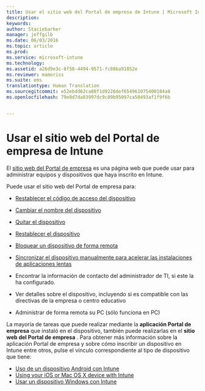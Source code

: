 ```yaml
---
title: Usar el sitio web del Portal de empresa de Intune | Microsoft Intune
description: 
keywords: 
author: Staciebarker
manager: jeffgilb
ms.date: 06/03/2016
ms.topic: article
ms.prod: 
ms.service: microsoft-intune
ms.technology: 
ms.assetid: a26d9e3c-8f58-4494-9571-fc88ba91852e
ms.reviewer: mamoriss
ms.suite: ems
translationtype: Human Translation
ms.sourcegitcommit: e52ebdd62ca68f1d9226def654961075400184a8
ms.openlocfilehash: 79e8d7da83997dc9c89b95097ca50493af1f9f6b


---
```


# Usar el sitio web del Portal de empresa de Intune
El [sitio web del Portal de empresa](http://portal.manage.microsoft.com) es una página web que puede usar para administrar equipos y dispositivos que haya inscrito en Intune.

Puede usar el sitio web del Portal de empresa para:

-   [Restablecer el código de acceso del dispositivo](reset-your-passcode-cpwebsite.md)

-   [Cambiar el nombre del dispositivo](rename-your-device-cpwebsite.md)

-   [Quitar el dispositivo](remove-your-device-cpwebsite.md)

-   [Restablecer el dispositivo](reset-your-device-cpwebsite.md)

-   [Bloquear un dispositivo de forma remota](remote-lock-your-device-cpwebsite.md)

-   [Sincronizar el dispositivo manualmente para acelerar las instalaciones de aplicaciones lentas](sync-your-device-manually-cpwebsite.md)

-   Encontrar la información de contacto del administrador de TI, si este la ha configurado. 

-   Ver detalles sobre el dispositivo, incluyendo si es compatible con las directivas de la empresa o centro educativo

-   Administrar de forma remota su PC (sólo funciona en PC)

La mayoría de tareas que puede realizar mediante la **aplicación Portal de empresa** que instaló en el dispositivo, también puede realizarlas en el **sitio web del Portal de empresa** . Para obtener más información sobre la aplicación Portal de empresa y sobre cómo inscribir un dispositivo en Intune entre otros, pulse el vínculo correspondiente al tipo de dispositivo que tiene:

- [Uso de un dispositivo Android con Intune](using-your-android-device-with-intune.md)
- [Using your iOS or Mac OS X device with Intune](using-your-ios-or-mac-os-x-device-with-intune.md)
- [Usar un dispositivo Windows con Intune](using-your-windows-device-with-intune.md)



<!--HONumber=Jun16_HO4-->


